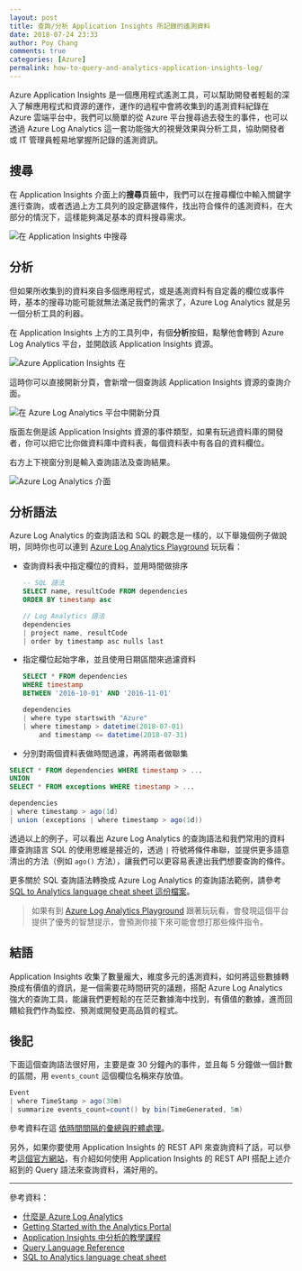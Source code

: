 ```yaml
---
layout: post
title: 查詢/分析 Application Insights 所記錄的遙測資料 
date: 2018-07-24 23:33
author: Poy Chang
comments: true
categories: [Azure]
permalink: how-to-query-and-analytics-application-insights-log/
---
```

Azure Application Insights 是一個應用程式遙測工具，可以幫助開發者輕鬆的深入了解應用程式和資源的運作，運作的過程中會將收集到的遙測資料紀錄在 Azure 雲端平台中，我們可以簡單的從 Azure 平台搜尋過去發生的事件，也可以透過 Azure Log Analytics 這一套功能強大的視覺效果與分析工具，協助開發者或 IT 管理員輕易地掌握所記錄的遙測資訊。

## 搜尋

在 Application Insights 介面上的**搜尋**頁籤中，我們可以在搜尋欄位中輸入關鍵字進行查詢，或者透過上方工具列的設定篩選條件，找出符合條件的遙測資料，在大部分的情況下，這樣能夠滿足基本的資料搜尋需求。

![在 Application Insights 中搜尋](https://i.imgur.com/V6k03Kq.png)

## 分析

但如果所收集到的資料來自多個應用程式，或是遙測資料有自定義的欄位或事件時，基本的搜尋功能可能就無法滿足我們的需求了，Azure Log Analytics 就是另一個分析工具的利器。

在 Application Insights 上方的工具列中，有個**分析**按鈕，點擊他會轉到 Azure Log Analytics 平台，並開啟該 Application Insights 資源。

![Azure Application Insights 在](https://i.imgur.com/4vguPsH.png)

這時你可以直接開新分頁，會新增一個查詢該 Application Insights 資源的查詢介面。

![在 Azure Log Analytics 平台中開新分頁](https://i.imgur.com/xBRFeoa.png)

版面左側是該 Application Insights 資源的事件類型，如果有玩過資料庫的開發者，你可以把它比你做資料庫中資料表，每個資料表中有各自的資料欄位。

右方上下視窗分別是輸入查詢語法及查詢結果。

![Azure Log Analytics 介面](https://i.imgur.com/lrCY4iR.png)

## 分析語法

Azure Log Analytics 的查詢語法和 SQL 的觀念是一樣的，以下舉幾個例子做說明，同時你也可以連到 [Azure Log Analytics Playground](https://analytics.applicationinsights.io/demo#/) 玩玩看：

* 查詢資料表中指定欄位的資料，並用時間做排序

  ```sql
  -- SQL 語法
  SELECT name, resultCode FROM dependencies
  ORDER BY timestamp asc
  ```

  ```cs
  // Log Analytics 語法
  dependencies
  | project name, resultCode
  | order by timestamp asc nulls last
  ```
* 指定欄位起始字串，並且使用日期區間來過濾資料

  ```sql
  SELECT * FROM dependencies
  WHERE timestamp
  BETWEEN '2016-10-01' AND '2016-11-01'
  ```

  ```cs
  dependencies
  | where type startswith "Azure"
  | where timestamp > datetime(2018-07-01)
      and timestamp <= datetime(2018-07-31)
  ```
* 分別對兩個資料表做時間過濾，再將兩者做聯集

```sql
SELECT * FROM dependencies WHERE timestamp > ...
UNION
SELECT * FROM exceptions WHERE timestamp > ...
```

```cs
dependencies
| where timestamp > ago(1d)
| union (exceptions | where timestamp > ago(1d))
```

透過以上的例子，可以看出 Azure Log Analytics 的查詢語法和我們常用的資料庫查詢語言 SQL 的使用思維是接近的，透過 `|` 符號將條件串聯，並提供更多語意清出的方法（例如 `ago()` 方法），讓我們可以更容易表達出我們想要查詢的條件。

更多關於 SQL 查詢語法轉換成 Azure Log Analytics 的查詢語法範例，請參考 [SQL to Analytics language cheat sheet 這份檔案](https://aka.ms/sql-analytics)。

>如果有到 [Azure Log Analytics Playground](https://analytics.applicationinsights.io/demo#/) 跟著玩玩看，會發現這個平台提供了優秀的智慧提示，會預測你接下來可能會想打那些條件指令。

## 結語

Application Insights 收集了數量龐大，維度多元的遙測資料，如何將這些數據轉換成有價值的資訊，是一個需要花時間研究的議題，搭配 Azure Log Analytics 強大的查詢工具，能讓我們更輕鬆的在茫茫數據海中找到，有價值的數據，進而回饋給我們作為監控、預測或開發更高品質的程式。

## 後記

下面這個查詢語法很好用，主要是查 30 分鐘內的事件，並且每 5 分鐘做一個計數的區間，用 `events_count` 這個欄位名稱來存放值。

```cs
Event
| where TimeStamp > ago(30m)
| summarize events_count=count() by bin(TimeGenerated, 5m) 
```

參考資料在這 [依時間間隔的彙總與貯體處理](https://docs.microsoft.com/zh-tw/azure/azure-monitor/log-query/datetime-operations?WT.mc_id=AZ-MVP-5003022#aggregations-and-bucketing-by-time-intervals)。

另外，如果你要使用 Application Insights 的 REST API 來查詢資料了話，可以參考[這個官方網站](https://dev.applicationinsights.io/quickstart)，有介紹如何使用 Application Insights 的 REST API 搭配上述介紹到的 Query 語法來查詢資料，滿好用的。

----------

參考資料：

* [什麼是 Azure Log Analytics](https://docs.microsoft.com/zh-tw/azure/log-analytics/log-analytics-overview?WT.mc_id=AZ-MVP-5003022)
* [Getting Started with the Analytics Portal](https://docs.loganalytics.io/docs/Learn/Getting-Started/Getting-started-with-the-Analytics-portal)
* [Application Insights 中分析的教學課程](https://docs.microsoft.com/zh-tw/azure/application-insights/app-insights-analytics-tour?WT.mc_id=AZ-MVP-5003022)
* [Query Language Reference](https://docs.loganalytics.io/docs/Language-Reference)
* [SQL to Analytics language cheat sheet](https://aka.ms/sql-analytics)
